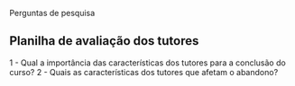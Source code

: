 Perguntas de pesquisa

## Planilha de avaliação dos tutores
1 - Qual a importância das características dos tutores para a conclusão do curso?
2 - Quais as características dos tutores que afetam o abandono?



